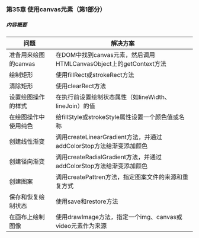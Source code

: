 ### 第35章 使用canvas元素（第1部分）
##### 内容概要
问题 | 解决方案 
----|------
准备用来绘图的canvas | 在DOM中找到canvas元素，然后调用HTMLCanvasObject上的getContext方法  
绘制矩形 | 使用fillRect或strokeRect方法  
清除矩形 | 使用clearRect方法
设置绘图操作的样式 | 在执行前设置绘制状态属性（如lineWidth、lineJoin）的值
在绘图操作中使用纯色 | 给fillStyle或strokeStyle属性设置一个颜色值或名称
创建线性渐变 | 调用createLinearGradient方法，并通过addColorStop方法给渐变添加颜色
创建径向渐变 | 调用createRadialGradient方法，并通过addColorStop方法给渐变添加颜色
创建图案 | 调用createPattren方法，指定图案文件的来源和重复方式
保存和恢复绘制状态 | 使用save和restore方法
在画布上绘制图像 | 使用drawImage方法，指定一个img、canvas或video元素作为来源